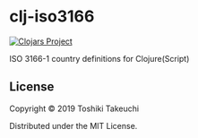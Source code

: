 # clj-iso3166

[![Clojars Project](https://img.shields.io/clojars/v/net.totakke/clj-iso3166.svg)](https://clojars.org/net.totakke/clj-iso3166)

ISO 3166-1 country definitions for Clojure(Script)

## License

Copyright © 2019 Toshiki Takeuchi

Distributed under the MIT License.

